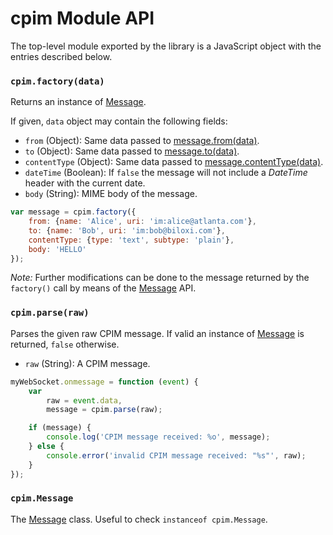 # cpim Module API

The top-level module exported by the library is a JavaScript object with the entries described below.


### `cpim.factory(data)`

Returns an instance of [Message](Message.md).

If given, `data` object may contain the following fields:

* `from` (Object): Same data passed to [message.from(data)](Message.md#messagefromdata).
* `to` (Object): Same data passed to [message.to(data)](Message.md#messagetodata).
* `contentType` (Object): Same data passed to [message.contentType(data)](Message.md#messagecontenttypedata).
* `dateTime` (Boolean): If `false` the message will not include a *DateTime* header with the current date.
* `body` (String): MIME body of the message.

```javascript
var message = cpim.factory({
    from: {name: 'Alice', uri: 'im:alice@atlanta.com'},
    to: {name: 'Bob', uri: 'im:bob@biloxi.com'},
    contentType: {type: 'text', subtype: 'plain'},
    body: 'HELLO'
});
```

*Note:* Further modifications can be done to the message returned by the `factory()` call by means of the [Message](Message.md) API.


### `cpim.parse(raw)`

Parses the given raw CPIM message. If valid an instance of [Message](Message.md) is returned, `false` otherwise.

* `raw` (String): A CPIM message.

```javascript
myWebSocket.onmessage = function (event) {
    var
        raw = event.data,
        message = cpim.parse(raw);

    if (message) {
        console.log('CPIM message received: %o', message);
    } else {
        console.error('invalid CPIM message received: "%s"', raw);
    }
});
```


### `cpim.Message`

The [Message](Message.md) class. Useful to check `instanceof cpim.Message`.
